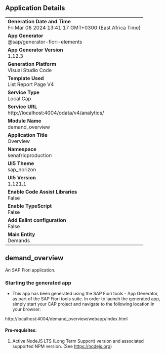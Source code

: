 ## Application Details
|               |
| ------------- |
|**Generation Date and Time**<br>Fri Mar 08 2024 13:41:17 GMT+0300 (East Africa Time)|
|**App Generator**<br>@sap/generator-fiori-elements|
|**App Generator Version**<br>1.12.3|
|**Generation Platform**<br>Visual Studio Code|
|**Template Used**<br>List Report Page V4|
|**Service Type**<br>Local Cap|
|**Service URL**<br>http://localhost:4004/odata/v4/analytics/
|**Module Name**<br>demand_overview|
|**Application Title**<br>Overview|
|**Namespace**<br>kenafricproduction|
|**UI5 Theme**<br>sap_horizon|
|**UI5 Version**<br>1.121.1|
|**Enable Code Assist Libraries**<br>False|
|**Enable TypeScript**<br>False|
|**Add Eslint configuration**<br>False|
|**Main Entity**<br>Demands|

## demand_overview

An SAP Fiori application.

### Starting the generated app

-   This app has been generated using the SAP Fiori tools - App Generator, as part of the SAP Fiori tools suite.  In order to launch the generated app, simply start your CAP project and navigate to the following location in your browser:

http://localhost:4004/demand_overview/webapp/index.html

#### Pre-requisites:

1. Active NodeJS LTS (Long Term Support) version and associated supported NPM version.  (See https://nodejs.org)


